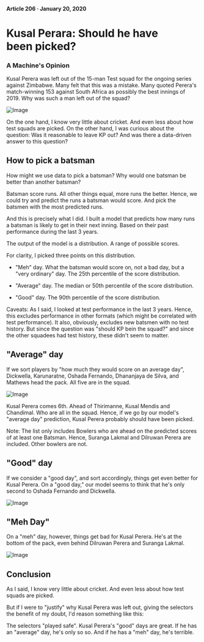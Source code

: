 #### Article 206 · January 20, 2020

# Kusal Perara: Should he have been picked?

### A Machine's Opinion

Kusal Perera was left out of the 15-man Test squad for the ongoing series against Zimbabwe. Many felt that this was a mistake. Many quoted Perera's match-winning 153 against South Africa as possibly the best innings of 2019. Why was such a man left out of the squad?

![Image](https://cdn-images-1.medium.com/max/800/1*taP16K3-rWQARzIT4tv2aA.jpeg)

On the one hand, I know very little about cricket. And even less about how test squads are picked. On the other hand, I was curious about the question: Was it reasonable to leave KP out? And was there a data-driven answer to this question?

## How to pick a batsman

How might we use data to pick a batsman? Why would one batsman be better than another batsman?

Batsman score runs. All other things equal, more runs the better. Hence, we could try and predict the runs a batsman would score. And pick the batsmen with the most predicted runs.

And this is precisely what I did. I built a model that predicts how many runs a batsman is likely to get in their next inning. Based on their past performance during the last 3 years.

The output of the model is a distribution. A range of possible scores.

For clarity, I picked three points on this distribution.

* "Meh" day. What the batsman would score on, not a bad day, but a "very ordinary" day. The 25th percentile of the score distribution.

* "Average" day. The median or 50th percentile of the score distribution.

* "Good" day. The 90th percentile of the score distribution.

Caveats: As I said, I looked at test performance in the last 3 years. Hence, this excludes performance in other formats (which might be correlated with test performance). It also, obviously, excludes new batsmen with no test history. But since the question was "should KP bein the squad?" and since the other squadees had test history, these didn't seem to matter.

## "Average" day

If we sort players by "how much they would score on an average day", Dickwella, Karunaratne, Oshada Fernando, Dhananjaya de Silva, and Mathews head the pack. All five are in the squad.

![Image](https://cdn-images-1.medium.com/max/800/1*SciadU2Htn8TlpDvmaOEaQ.png)

Kusal Perera comes 6th. Ahead of Thirimanne, Kusal Mendis and Chandimal. Who are all in the squad. Hence, if we go by our model's "average day" prediction, Kusal Perera probably should have been picked.

Note: The list only includes Bowlers who are ahead on the predicted scores of at least one Batsman. Hence, Suranga Lakmal and Dilruwan Perera are included. Other bowlers are not.

## "Good" day

If we consider a "good day", and sort accordingly, things get even better for Kusal Perera. On a "good day," our model seems to think that he's only second to Oshada Fernando and Dickwella.

![Image](https://cdn-images-1.medium.com/max/800/1*5cmzO7yxN2dADaxpAnB1eg.png)

## "Meh Day"

On a "meh" day, however, things get bad for Kusal Perera. He's at the bottom of the pack, even behind Dilruwan Perera and Suranga Lakmal.

![Image](https://cdn-images-1.medium.com/max/800/1*HJJxaypQpaoTwV4UdaNUZQ.png)

## Conclusion

As I said, I know very little about cricket. And even less about how test squads are picked.

But if I were to "justify" why Kusal Perera was left out, giving the selectors the benefit of my doubt, I'd reason something like this:

The selectors "played safe". Kusal Perera's "good" days are great. If he has an "average" day, he's only so so. And if he has a "meh" day, he's terrible.